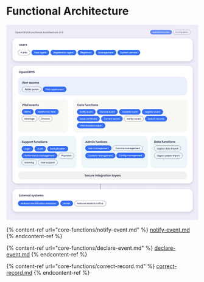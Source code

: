 # Functional Architecture

![](../../.gitbook/assets/functional-architecture-v1.png)

{% content-ref url="core-functions/notify-event.md" %}
[notify-event.md](core-functions/notify-event.md)
{% endcontent-ref %}

{% content-ref url="core-functions/declare-event.md" %}
[declare-event.md](core-functions/declare-event.md)
{% endcontent-ref %}

{% content-ref url="core-functions/correct-record.md" %}
[correct-record.md](core-functions/correct-record.md)
{% endcontent-ref %}







